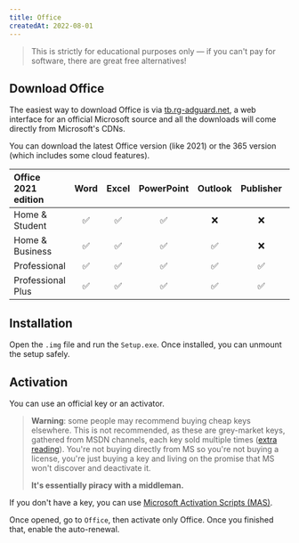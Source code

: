 ```yaml
---
title: Office
createdAt: 2022-08-01
---
```


> This is strictly for educational purposes only — if you can't pay for software, there are great free alternatives!

<!-- toc -->

## Download Office

The easiest way to download Office is via [tb.rg-adguard.net](https://tb.rg-adguard.net/public.php), a web interface for an official Microsoft source and all the downloads will come directly from Microsoft's CDNs.

You can download the latest Office version (like 2021) or the 365 version (which includes some cloud features).

| Office 2021 edition | Word  | Excel | PowerPoint | Outlook | Publisher | Access | Teams |
| :------------------ | :---: | :---: | :--------: | :-----: | :-------: | :----: | :---: |
| Home & Student      |   ✅   |   ✅   |     ✅      |    ❌    |     ❌     |   ❌    |   ❌   |
| Home & Business     |   ✅   |   ✅   |     ✅      |    ✅    |     ❌     |   ❌    |   ❌   |
| Professional        |   ✅   |   ✅   |     ✅      |    ✅    |     ✅     |   ✅    |   ❌   |
| Professional Plus   |   ✅   |   ✅   |     ✅      |    ✅    |     ✅     |   ✅    |   ✅   |

## Installation

Open the `.img` file and run the `Setup.exe`. Once installed, you can unmount the setup safely.

## Activation

You can use an official key or an activator.

> **Warning**: some people may recommend buying cheap keys elsewhere. This is not recommended, as these are grey-market keys, gathered from MSDN channels, each key sold multiple times ([extra reading](https://www.reddit.com/r/windows/comments/b7jolc/comment/ejshgai/)). You're not buying directly from MS so you're not buying a license, you're just buying a key and living on the promise that MS won't discover and deactivate it.
>
> **It's essentially piracy with a middleman.**

If you don't have a key, you can use [Microsoft Activation Scripts (MAS)](https://github.com/massgravel/Microsoft-Activation-Scripts/releases/latest).

Once opened, go to `Office`, then activate only Office. Once you finished that, enable the auto-renewal.
